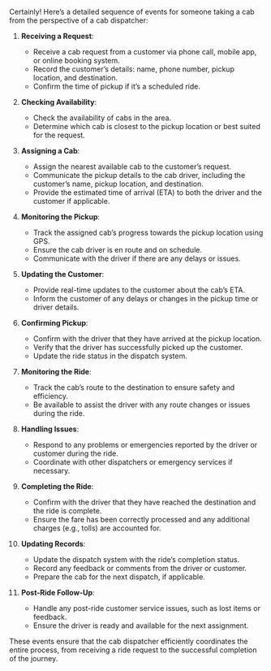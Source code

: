 Certainly! Here’s a detailed sequence of events for someone taking a cab from the perspective of a cab dispatcher:

1. **Receiving a Request**:
   - Receive a cab request from a customer via phone call, mobile app, or online booking system.
   - Record the customer’s details: name, phone number, pickup location, and destination.
   - Confirm the time of pickup if it’s a scheduled ride.

2. **Checking Availability**:
   - Check the availability of cabs in the area.
   - Determine which cab is closest to the pickup location or best suited for the request.

3. **Assigning a Cab**:
   - Assign the nearest available cab to the customer’s request.
   - Communicate the pickup details to the cab driver, including the customer’s name, pickup location, and destination.
   - Provide the estimated time of arrival (ETA) to both the driver and the customer if applicable.

4. **Monitoring the Pickup**:
   - Track the assigned cab’s progress towards the pickup location using GPS.
   - Ensure the cab driver is en route and on schedule.
   - Communicate with the driver if there are any delays or issues.

5. **Updating the Customer**:
   - Provide real-time updates to the customer about the cab’s ETA.
   - Inform the customer of any delays or changes in the pickup time or driver details.

6. **Confirming Pickup**:
   - Confirm with the driver that they have arrived at the pickup location.
   - Verify that the driver has successfully picked up the customer.
   - Update the ride status in the dispatch system.

7. **Monitoring the Ride**:
   - Track the cab’s route to the destination to ensure safety and efficiency.
   - Be available to assist the driver with any route changes or issues during the ride.

8. **Handling Issues**:
   - Respond to any problems or emergencies reported by the driver or customer during the ride.
   - Coordinate with other dispatchers or emergency services if necessary.

9. **Completing the Ride**:
   - Confirm with the driver that they have reached the destination and the ride is complete.
   - Ensure the fare has been correctly processed and any additional charges (e.g., tolls) are accounted for.

10. **Updating Records**:
    - Update the dispatch system with the ride’s completion status.
    - Record any feedback or comments from the driver or customer.
    - Prepare the cab for the next dispatch, if applicable.

11. **Post-Ride Follow-Up**:
    - Handle any post-ride customer service issues, such as lost items or feedback.
    - Ensure the driver is ready and available for the next assignment.

These events ensure that the cab dispatcher efficiently coordinates the entire process, from receiving a ride request to the successful completion of the journey.
